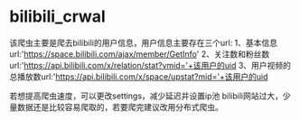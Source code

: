 # bilibili_crwal
该爬虫主要是爬去bilibili的用户信息，用户信息主要存在三个url:
1、基本信息url:'https://space.bilibili.com/ajax/member/GetInfo'
2、关注数和粉丝数url:'https://api.bilibili.com/x/relation/stat?vmid='+该用户的uid
3、用户视频的总播放数url:'https://api.bilibili.com/x/space/upstat?mid='+该用户的uid

若想提高爬虫速度，可以更改settings，减少延迟并设置ip池
bilibili网站过大，少量数据还是比较容易爬取的，若要爬完建议改用分布式爬虫。
